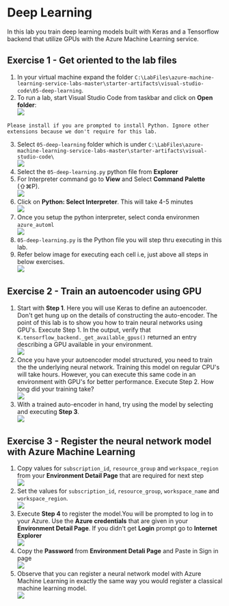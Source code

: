 # Deep Learning

In this lab you train deep learning models built with Keras and a Tensorflow backend that utilize GPUs with the Azure Machine Learning service.

## Exercise 1 - Get oriented to the lab files
1. In your virtual machine expand the folder `C:\LabFiles\azure-machine-learning-service-labs-master\starter-artifacts\visual-studio-code\05-deep-learning`.<br/>
2. To run a lab, start Visual Studio Code from taskbar and click on **Open folder**:<br/>
<img src="images/code.jpg"/><br/>
```
Please install if you are prompted to install Python. Ignore other extensions because we don't require for this lab.
```
3. Select `05-deep-learning` folder which is under `C:\LabFiles\azure-machine-learning-service-labs-master\starter-artifacts\visual-studio-code\`<br/>
<img src="images/ana3.jpg"/><br/>
4. Select the `05-deep-learning.py` python file from **Explorer**<br/>
5. For Interpreter command go to **View** and Select **Command Palette** (⇧⌘P).<br/>
<img src="images/ana4.jpg"/><br/>
6. Click on **Python: Select Interpreter**. This will take 4-5 minutes<br/>
<img src="images/select.jpg"/><br/>
7.  Once you setup the python interpreter, select conda environmen `azure_automl`<br/>
<img src="images/ana0.jpg"/><br/>
8. `05-deep-learning.py` is the Python file you will step thru executing in this lab.<br/>
9. Refer below image for executing each cell i.e, just above all steps in below exercises.<br/>
<img src="images/lab5.jpg"/><br/>

## Exercise 2 - Train an autoencoder using GPU

1. Start with **Step 1**. Here you will use Keras to define an autoencoder. Don't get hung up on the details of constructing the auto-encoder. The point of this lab is to show you how to train neural networks using GPU's. Execute Step 1. In the output, verify that `K.tensorflow_backend._get_available_gpus()` returned an entry describing a GPU available in your environment.<br/>
<img src="images/ana5.jpg"/><br/>
2. Once you have your autoencoder model structured, you need to train the the underlying neural network. Training this model on regular CPU's will take hours. However, you can execute this same code in an environment with GPU's for better performance. Execute Step 2. How long did your training take?<br/>
<img src="images/ana6.jpg"/><br/>
3. With a trained auto-encoder in hand, try using the model by selecting and executing **Step 3**.<br/>
<img src="images/ana8.jpg"/><br/>

## Exercise 3 - Register the neural network model with Azure Machine Learning

1. Copy values for `subscription_id`, `resource_group` and `workspace_region` from your **Environment Detail Page** that are required for next step<br/>
<img src="images/cred2.jpg"/><br/>
2. Set the values for `subscription_id`, `resource_group`, `workspace_name` and `workspace_region`.<br/>
<img src="images/deep.jpg"/><br/>
3. Execute **Step 4** to register the model.You will be prompted to log in to your Azure. Use the **Azure credentials** that are given in your **Environment Detail Page**. If you didn't get **Login** prompt go to **Internet Explorer**<br/>
<img src="images/sign.jpg"/><br/>
4. Copy the **Password** from **Environment Detali Page** and Paste in Sign in page<br/>
<img src="images/pass.jpg"/><br/>
5. Observe that you can register a neural network model with Azure Machine Learning in exactly the same way you would register a classical machine learning model.<br/>
<img src="images/ana7.jpg"/><br/>
